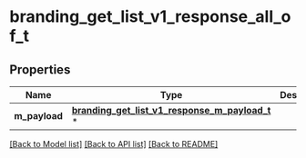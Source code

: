 # branding_get_list_v1_response_all_of_t

## Properties
Name | Type | Description | Notes
------------ | ------------- | ------------- | -------------
**m_payload** | [**branding_get_list_v1_response_m_payload_t**](branding_get_list_v1_response_m_payload.md) \* |  | 

[[Back to Model list]](../README.md#documentation-for-models) [[Back to API list]](../README.md#documentation-for-api-endpoints) [[Back to README]](../README.md)


